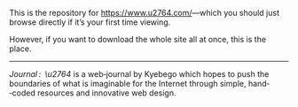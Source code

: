 This is the repository for <https://www.u2764.com/>—which you should just browse directly if itʼs your first time viewing.

However, if you want to download the whole site all at once, this is the place.

___

<cite>Journal : \u2764</cite> is a web­‑journal by Kyebego which hopes to push the boundaries of what is imaginable for the Internet through simple, hand­‑coded resources and innovative web design.

